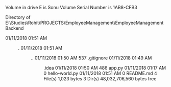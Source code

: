  Volume in drive E is Sonu
 Volume Serial Number is 1AB8-CFB3

 Directory of E:\Studies\Rohit\PROJECTS\EmployeeManagement\EmployeeManagementBackend

01/11/2018  01:51 AM    <DIR>          .
01/11/2018  01:51 AM    <DIR>          ..
01/11/2018  01:50 AM               537 .gitignore
01/11/2018  01:49 AM    <DIR>          .idea
01/11/2018  01:50 AM               486 app.py
01/11/2018  01:17 AM                 0 hello-world.py
01/11/2018  01:51 AM                 0 README.md
               4 File(s)          1,023 bytes
               3 Dir(s)  48,032,706,560 bytes free
